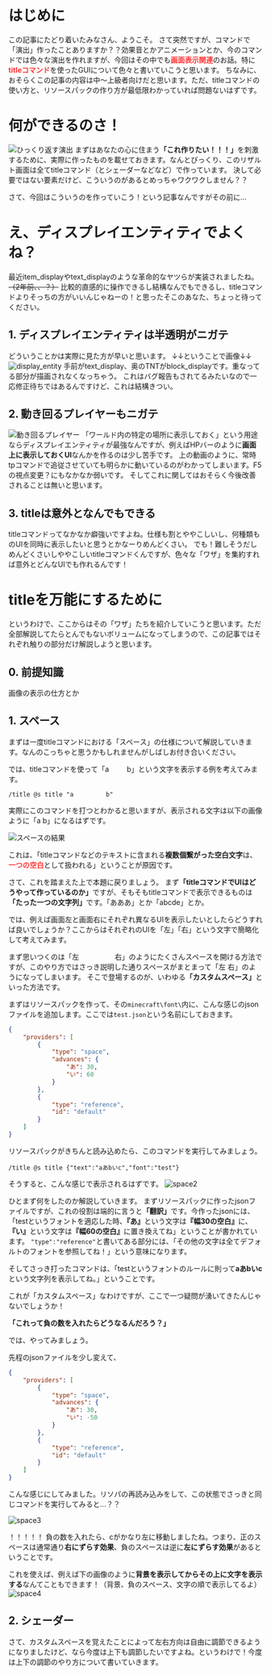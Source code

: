 # はじめに

この記事にたどり着いたみなさん、ようこそ。
さて突然ですが、コマンドで「演出」作ったことありますか？？効果音とかアニメーションとか、今のコマンドでは色々な演出を作れますが、今回はその中でも<span style="color:#FF3333"><b>画面表示関連</b></span>のお話。特に<span style="color:#FF3333"><b>titleコマンド</b></span>を使ったGUIについて色々と書いていこうと思います。
ちなみに、おそらくこの記事の内容は中～上級者向けだと思います。ただ、titleコマンドの使い方と、リソースパックの作り方が最低限わかっていれば問題ないはずです。

# 何ができるのさ！
![ひっくり返す演出](reversi_gif.gif)
まずはあなたの心に住まう<b>「これ作りたい！！！」</b>を刺激するために、実際に作ったものを載せておきます。なんとびっくり、このリザルト画面は全てtitleコマンド（とシェーダーなどなど）で作っています。
決して必要ではない要素だけど、こういうのがあるとめっちゃワクワクしません？？

さて、今回はこういうのを作っていこう！という記事なんですがその前に...

# え、ディスプレイエンティティでよくね？
最近item_displayやtext_displayのような革命的なヤツらが実装されましたね。<s>（2年前、、？）</s>
比較的直感的に操作できるし結構なんでもできるし、titleコマンドよりそっちの方がいいんじゃねーの！と思ったそこのあなた、ちょっと待ってください。

## 1. ディスプレイエンティティは半透明がニガテ
どういうことかは実際に見た方が早いと思います。
↓↓ということで画像↓↓
![display_entity](displayentity.png)
手前がtext_display、奥のTNTがblock_displayです。重なってる部分が描画されなくなっちゃう。
これはバグ報告もされてるみたいなので一応修正待ちではあるんですけど、これは結構きつい。

## 2. 動き回るプレイヤーもニガテ
![動き回るプレイヤー](textdisplay.gif)
「ワールド内の特定の場所に表示しておく」という用途ならディスプレイエンティティが最強なんですが、例えばHPバーのように<b>画面上に表示しておくUI</b>なんかを作るのは少し苦手です。
上の動画のように、常時tpコマンドで追従させていても明らかに動いているのがわかってしまいます。F5の視点変更？にもなかなか弱いです。
そしてこれに関してはおそらく今後改善されることは無いと思います。

## 3. titleは意外となんでもできる
titleコマンドってなかなか癖強いですよね。仕様も割とややこしいし、何種類ものUIを同時に表示したいと思うとかなーりめんどくさい。
でも！難しそうだしめんどくさいしややこしいtitleコマンドくんですが、色々な「ワザ」を集約すれば意外とどんなUIでも作れるんです！

# titleを万能にするために
というわけで、ここからはその「ワザ」たちを紹介していこうと思います。ただ全部解説してたらとんでもないボリュームになってしまうので、この記事ではそれぞれ触りの部分だけ解説しようと思います。

## 0. 前提知識
画像の表示の仕方とか

## 1. スペース
まずは一度titleコマンドにおける「スペース」の仕様について解説していきます。なんのこっちゃと思うかもしれませんがしばしお付き合いください。

では、titleコマンドを使って「a&nbsp;&nbsp;&nbsp;&nbsp;&nbsp;&nbsp;&nbsp;&nbsp;&nbsp;b」という文字を表示する例を考えてみます。
```
/title @s title "a         b"
```
実際にこのコマンドを打つとわかると思いますが、表示される文字は以下の画像ように「a b」になるはずです。

![スペースの結果](space1.png)

これは、「titleコマンドなどのテキストに含まれる<b>複数個繋がった空白文字</b>は、<span style="color:#FF3333"><b>一つの空白</b></span>として扱われる」ということが原因です。

さて、これを踏まえた上で本題に戻りましょう。
まず<b>「titleコマンドでUIはどうやって作っているのか」</b>ですが、そもそもtitleコマンドで表示できるものは<b>「たった一つの文字列」</b>です。「あああ」とか「abcde」とか。

では、例えば画面左と画面右にそれぞれ異なるUIを表示したいとしたらどうすれば良いでしょうか？ここからはそれぞれのUIを「左」「右」という文字で簡略化して考えてみます。

まず思いつくのは「左&nbsp;&nbsp;&nbsp;&nbsp;&nbsp;&nbsp;&nbsp;&nbsp;&nbsp;&nbsp;&nbsp;&nbsp;&nbsp;&nbsp;&nbsp;&nbsp;&nbsp;&nbsp;右」のようにたくさんスペースを開ける方法ですが、このやり方ではさっき説明した通りスペースがまとまって「左 右」のようになってしまいます。
そこで登場するのが、いわゆる<b>「カスタムスペース」</b>といった方法です。

まずはリソースパックを作って、その`minecraft\font\`内に、こんな感じのjsonファイルを追加します。ここでは`test.json`という名前にしておきます。
```json
{
    "providers": [
        {
            "type": "space",
            "advances": {
                "あ": 30,
                "い": 60
            }
        },
        {
            "type": "reference",
            "id": "default"
        }
    ]
}
```

リソースパックがきちんと読み込めたら、このコマンドを実行してみましょう。
```
/title @s title {"text":"aあbいc","font":"test"}
```
そうすると、こんな感じで表示されるはずです。
![space2](space2.png)

ひとまず何をしたのか解説していきます。
まずリソースパックに作ったjsonファイルですが、これの役割は端的に言うと<b>「翻訳」</b>です。今作ったjsonには、「testというフォントを適応した時、<b>『あ』</b>という文字は<b>『幅30の空白』</b>に、<b>『い』</b>という文字は<b>『幅60の空白』</b>に置き換えてね」ということが書かれています。
`"type":"reference"`と書いてある部分には、「その他の文字は全てデフォルトのフォントを参照してね！」という意味になります。

そしてさっき打ったコマンドは、「testというフォントのルールに則って<b>aあbいc</b>という文字列を表示してね。」ということです。

これが「カスタムスペース」なわけですが、ここで一つ疑問が湧いてきたんじゃないでしょうか！

<b>「これって負の数を入れたらどうなるんだろう？」</b>

では、やってみましょう。

先程のjsonファイルを少し変えて、
```json
{
    "providers": [
        {
            "type": "space",
            "advances": {
                "あ": 30,
                "い": -50
            }
        },
        {
            "type": "reference",
            "id": "default"
        }
    ]
}
```
こんな感じにしてみました。リソパの再読み込みをして、この状態でさっきと同じコマンドを実行してみると...？？

![space3](space3.png)

！！！！！
負の数を入れたら、cがかなり左に移動しましたね。つまり、正のスペースは通常通り<b>右にずらす効果</b>、負のスペースは逆に<b>左にずらす効果</b>があるということです。

これを使えば、例えば下の画像のように<b>背景を表示してからその上に文字を表示する</b>なんてこともできます！（背景、負のスペース、文字の順で表示してるよ）
![space4](space4.png)

## 2. シェーダー
さて、カスタムスペースを覚えたことによって左右方向は自由に調節できるようになりましたけど、なら今度は上下も調節したいですよね。というわけで！今度は上下の調節のやり方について書いていきます。


